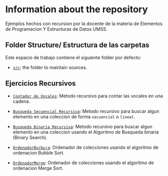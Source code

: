 # Information about the repository

Ejemplos hechos con recursion por la docente de la materia de Elementos de Programacion Y Estructuras de Datos UMSS.

## Folder Structure/ Estructura de las carpetas

Este espacio de trabajo contiene el siguiente folder por defecto:

- [`src`](./src): the folder to maintain sources.

## Ejercicios Recursivos

- [`Contador de Vocales`](./src/ContadorVocales.java): Metodo recursivo para contar las vocales en una cadena.

- [`Busqueda Secuencial Recursiva`](./src/BuscadorSecuencial.java): Metodo recursivo para buscar algun elemento en una coleccion de forma `secuencial` o `lineal`.

- [`Busqueda Binaria Recursiva`](./src/BuscadorBinario.java): Metodo recursivo para buscar algun elemento en una coleccion usando el Algoritmo de Busqueda binaria (Binary Search).

- [`OrdenadorBurbuja`](./src/OrdenadorBurbuja.java): Ordenador de colecciones usando el algoritmo de ordenacion Bubble Sort.

- [`OrdenadorMerge`](./src/OrdenadorMerge.java): Ordenador de colecciones usando el algoritmo de ordenacion Merge Sort.
